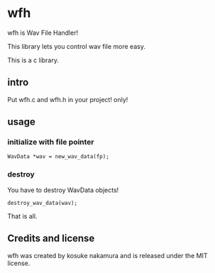wfh
========

wfh is Wav File Handler!  

This library lets you control wav file more easy.

This is a c library.


intro
-----

Put wfh.c and wfh.h in your project! only!


usage
-----

### initialize with file pointer

    WavData *wav = new_wav_data(fp);

### destroy

You have to destroy WavData objects!

    destroy_wav_data(wav);


That is all.


Credits and license
-----

wfh was created by kosuke nakamura and is released under the MIT license.
